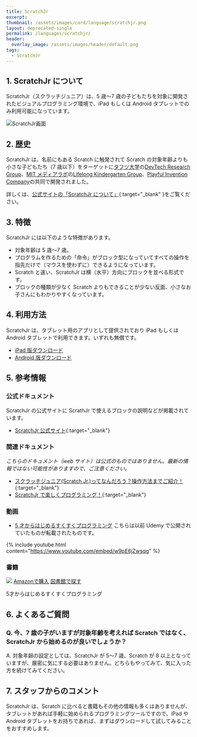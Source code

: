```yaml
---
title: ScratchJr
excerpt:
thumbnail: /assets/images/card/language/scratchjr.png
layout: deprecated-single
permalink: /languages/scratchjr/
header:
  overlay_image: /assets/images/header/default.png
tags:
  - ScratchJr
---
```


## 1. ScratchJr について

ScratchJr（スクラッチジュニア）は、5 歳〜7 歳の子どもたちを対象に開発されたビジュアルプログラミング環境で、iPad もしくは Android タブレットでのみ利用可能になっています。

![ScratchJr画面](/assets/images/screen/scratchjr.png)

## 2. 歴史

ScratchJr は、名前にもある Scratch に触発されて Scratch の対象年齢よりも小さな子どもたち（7 歳以下）をターゲットに[タフツ大学](https://www.tufts.edu)の[DevTech Research Group](https://sites.tufts.edu/devtech/)、[MIT メディアラボ](https://www.media.mit.edu)の[Lifelong Kindergarten Group](https://www.media.mit.edu/groups/lifelong-kindergarten/overview/)、[Playful Invention Company](https://www.playfulinvention.com)の共同で開発されました。

詳しくは、[公式サイトの「ScratchJr について」](https://www.scratchjr.org/about/info){:target="\_blank" }をご覧ください。

## 3. 特徴

ScratchJr には以下のような特徴があります。

- 対象年齢は 5 歳〜7 歳。
- プログラムを作るための「命令」がブロック型になっていてすべての操作を指先だけで（マウスを使わずに）できるようになっています。
- Scratch と違い、ScratchJr は横（水平）方向にブロックを並べる形式です。
- ブロックの種類が少なく Scratch よりもできることが少ない反面、小さなお子さんにもわかりやすくなっています。

## 4. 利用方法

ScratchJr は、タブレット用のアプリとして提供されており iPad もしくは Android タブレットで利用できます。いずれも無償です。

- [iPad 版ダウンロード](https://apps.apple.com/jp/app/scratchjr/id895485086)
- [Android 版ダウンロード](https://play.google.com/store/apps/details?id=org.scratchjr.android)

## 5. 参考情報

### 公式ドキュメント

ScratchJr の公式サイトに ScrathJr で使えるブロックの説明などが掲載されています。

- [ScratchJr 公式サイト](https://www.scratchjr.org/){:target="\_blank"}

### 関連ドキュメント

_こちらのドキュメント（web サイト）は公式のものではありません。最新の情報ではない可能性がありますので、ご注意ください。_

- [スクラッチジュニア(Scratch Jr.)ってなんだろう？操作方法までご紹介！](https://www.kids-mirai.jp/event_content/column-scratchjr){:target="\_blank"}
- [ScratchJr で楽しくプログラミング！](https://www.fun-scratchjr.com/activity/){:target="\_blank"}

### 動画

- [5 才からはじめるすくすくプログラミング](https://www.youtube.com/watch?v=w9pE6jZwsqg&list=PLthT4KrjYnXV6yCK16TafYx7BIljLpxWl)
  こちらは以前 Udemy で公開されていたものが転載されたものです。

{% include youtube.html content="https://www.youtube.com/embed/w9pE6jZwsqg" %}

### 書籍

<div class="bookshelf">
	<div class="book">
		<img class="cover" src="https://cover.openbd.jp/9784822297619.jpg">
		<a class="btn amazon" href="https://amazon.jp/dp/4822297616" target="blank">Amazonで購入</a>
		<a class="btn library" href="https://calil.jp/book/4822297616" target="blank">図書館で探す</a>
		<p class="title">5才からはじめるすくすくプログラミング</p>
	</div>
</div>

## 6. よくあるご質問

### Q. 今、7 歳の子がいますが対象年齢を考えれば Scratch ではなく、ScratchJr から始めるのが良いでしょうか？

A. 対象年齢の設定としては、ScratchJr が 5〜7 歳、Scratch が 8 以上となっていますが、厳密に気にする必要はありません。どちらもやってみて、気に入った方を続けてみてください。

## 7. スタッフからのコメント

ScratchJr は、Scratch に比べると書籍もその他の情報も多くはありませんが、タブレットがあれば手軽に始められるプログラミングツールですので、iPad や Android タブレットをお持ちであれば、まずはダウンロードして試してみることをおすすめします。
